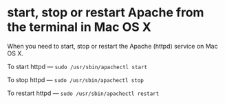 # start, stop or restart Apache from the terminal in Mac OS X

When you need to start, stop or restart the Apache (httpd) service on Mac OS X.

To start httpd — `sudo /usr/sbin/apachectl start`

To stop httpd — `sudo /usr/sbin/apachectl stop`

To restart httpd — `sudo /usr/sbin/apachectl restart`
